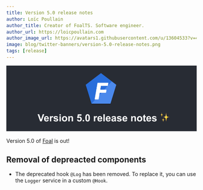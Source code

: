 ```yaml
---
title: Version 5.0 release notes
author: Loïc Poullain
author_title: Creator of FoalTS. Software engineer.
author_url: https://loicpoullain.com
author_image_url: https://avatars1.githubusercontent.com/u/13604533?v=4
image: blog/twitter-banners/version-5.0-release-notes.png
tags: [release]
---
```


![Banner](./assets/version-5.0-is-here/banner.png)

Version 5.0 of [Foal](https://foalts.org/) is out!

<!--truncate-->

## Removal of depreacted components

- The deprecated hook `@Log` has been removed. To replace it, you can use the `Logger` service in a custom `@Hook`.